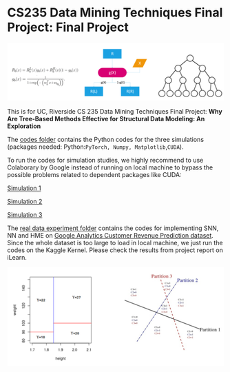 # CS235 Data Mining Techniques Final Project: Final Project 

![](https://github.com/rwang92/CS235-Final/blob/master/image/pp10.png)

This is for UC, Riverside CS 235 Data Mining Techniques Final Project: **Why Are Tree-Based Methods Effective for Structural Data Modeling: An Exploration**

The [codes folder](https://github.com/rwang92/CS235-Final/tree/master/Codes) contains the Python codes for the three simulations (packages needed: Python:`PyTorch, Numpy, Matplotlib`,`CUDA`).

To run the codes for simulation studies, we highly recommend to use Colaborary by Google instead of running on local machine to bypass the possible problems related to dependent packages like CUDA:

[Simulation 1](https://colab.research.google.com/drive/1XJXgkvvBrvHGUcL8JVH22r0I_fGUL1SB)

[Simulation 2](https://colab.research.google.com/drive/1UfQUzvcUWs7hYEqx8UXgOQd-TREJZIZP)

[Simulation 3](https://colab.research.google.com/drive/14Seu-Z_fKeGu0LSVkyiaWvDuhnbtBH6I)

The [real data experiment folder](https://github.com/rwang92/CS235-Final/tree/master/real%20data%20experiment) contains the codes for implementing SNN, NN and HME on [Google Analytics Customer Revenue Prediction dataset](https://www.kaggle.com/c/ga-customer-revenue-prediction). Since the whole dataset is too large to load in local machine, we just run the codes on the Kaggle Kernel. Please check the results from project report on iLearn.

![](https://github.com/rwang92/CS235-Final/blob/master/image/pp6.png)

